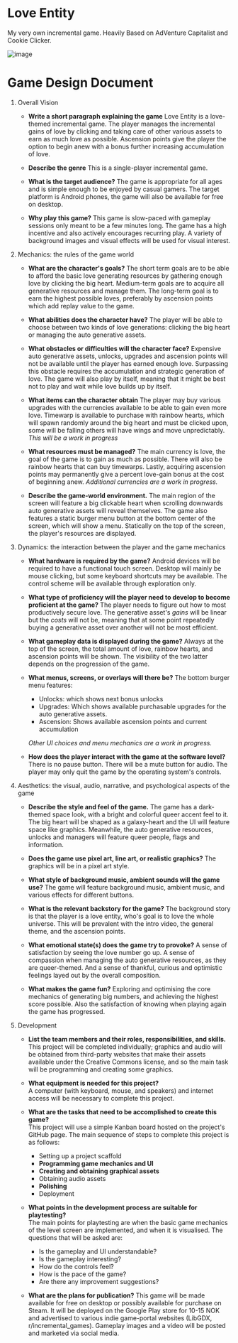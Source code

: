 # Love Entity

My very own incremental game. Heavily Based on AdVenture Capitalist and Cookie Clicker.

![image](https://user-images.githubusercontent.com/4059636/72716778-19e5f480-3b73-11ea-9469-6114e3559c74.png)

# Game Design Document

1. Overall Vision
    * **Write a short paragraph explaining the game**
    Love Entity is a love-themed incremental game. The player manages the incremental gains of love by clicking and taking care of other various assets to earn as much love as possible. Ascension points give the player the option to begin anew with a bonus further increasing accumulation of love.
        
    * **Describe the genre**
    This is a single-player incremental game.
    
    * **What is the target audience?**
    The game is appropriate for all ages and is simple enough to be enjoyed by casual gamers. The target platform is Android phones, the game will also be available for free on desktop.
        
    * **Why play this game?**
    This game is slow-paced with gameplay sessions only meant to be a few minutes long. The game has a high incentive and also actively encourages recurring play. A variety of background images and visual effects will be used for visual interest.
    
2. Mechanics: the rules of the game world
    * **What are the character's goals?**
    The short term goals are to be able to afford the basic love generating resources by gathering enough love by clicking the big heart. Medium-term goals are to acquire all generative resources and manage them. The long-term goal is to earn the highest possible loves, preferably by ascension points which add replay value to the game.
        
    * **What abilities does the character have?**
    The player will be able to choose between two kinds of love generations: clicking the big heart or managing the auto generative assets.
    
    * **What obstacles or difficulties will the character face?** 
    Expensive auto generative assets, unlocks, upgrades and ascension points will not be available until the player has earned enough love. Surpassing this obstacle requires the accumulation and strategic generation of love. The game will also play by itself, meaning that it might be best not to play and wait while love builds up by itself.
    
    * **What items can the character obtain**
    The player may buy various upgrades with the currencies available to be able to gain even more love. Timewarp is available to purchase with rainbow hearts, which will spawn randomly around the big heart and must be clicked upon, some will be falling others will have wings and move unpredictably. _This will be a work in progress_
    
    * **What resources must be managed?**
    The main currency is love, the goal of the game is to gain as much as possible. There will also be rainbow hearts that can buy timewarps. Lastly, acquiring ascension points may permanently give a percent love-gain bonus at the cost of beginning anew. _Additional currencies are a work in progress._
    
    * **Describe the game-world environment.**
    The main region of the screen will feature a big clickable heart when scrolling downwards auto generative assets will reveal themselves. The game also features a static burger menu button at the bottom center of the screen, which will show a menu. Statically on the top of the screen, the player's resources are displayed.
    
3. Dynamics: the interaction between the player and the game mechanics
    * **What hardware is required by the game?**
    Android devices will be required to have a functional touch screen. Desktop will mainly be mouse clicking, but some keyboard shortcuts may be available. The control scheme will be available through exploration only.
    
    * **What type of proficiency will the player need to develop to become proficient at the game?**
    The player needs to figure out how to most productively secure love.
    The generative asset's _gains_ will be linear but the _costs_ will not be, meaning that at some point repeatedly buying a generative asset over another will not be most efficient.
    
    * **What gameplay data is displayed during the game?**
    Always at the top of the screen, the total amount of love, rainbow hearts, and ascension points will be shown. The visibility of the two latter depends on the progression of the game.
    
    * **What menus, screens, or overlays will there be?**
    The bottom burger menu features:
        * Unlocks: which shows next bonus unlocks
        * Upgrades: Which shows available purchasable upgrades for the auto generative assets.
        * Ascension: Shows available ascension points and current accumulation

        _Other UI choices and menu mechanics are a work in progress._
    
    * **How does the player interact with the game at the software level?**
    There is no pause button. There will be a mute button for audio. The player may only quit the game by the operating system's controls.
    
4. Aesthetics: the visual, audio, narrative, and psychological aspects of the game
    * **Describe the style and feel of the game.**
    The game has a dark-themed space look, with a bright and colorful queer accent feel to it. The big heart will be shaped as a galaxy-heart and the UI will feature space like graphics. Meanwhile, the auto generative resources, unlocks and managers will feature queer people, flags and information.
    
    * **Does the game use pixel art, line art, or realistic graphics?**
    The graphics will be in a pixel art style.
    
    * **What style of background music, ambient sounds will the game use?**
    The game will feature background music, ambient music, and various effects for different buttons.
        
    * **What is the relevant backstory for the game?**
    The background story is that the player is a love entity, who's goal is to love the whole universe. This will be prevalent with the intro video, the general theme, and the ascension points.
        
    * **What emotional state(s) does the game try to provoke?**
    A sense of satisfaction by seeing the love number go up. A sense of compassion when managing the auto generative resources, as they are queer-themed. And a sense of thankful, curious and optimistic feelings layed out by the overall composition.
        
    * **What makes the game fun?**
    Exploring and optimising the core mechanics of generating big numbers, and achieving the highest score possible. Also the satisfaction of knowing when playing again the game has progressed.
    
5. Development
    
    * **List the team members and their roles, responsibilities, and skills.**    
    This project will be completed individually; graphics and audio will be obtained from third-party websites that make their assets available under the Creative Commons license, and so the main task will be programming and creating some graphics.
    
    * **What equipment is needed for this project?**    
    A computer (with keyboard, mouse, and speakers) and internet access will be necessary to complete this project.
    
    * **What are the tasks that need to be accomplished to create this game?**    
    This project will use a simple Kanban board hosted on the project's GitHub page.
    The main sequence of steps to complete this project is as follows:    
        * Setting up a project scaffold
        * **Programming game mechanics and UI**
        * **Creating and obtaining graphical assets**
        * Obtaining audio assets
        * **Polishing**
        * Deployment

    * **What points in the development process are suitable for playtesting?**    
    The main points for playtesting are when the basic game mechanics of the level screen are implemented, and when it is visualised. The questions that will be asked are: 
        * Is the gameplay and UI understandable?
        * Is the gameplay interesting?
        * How do the controls feel?
        * How is the pace of the game?
        * Are there any improvement suggestions?        
    
    * **What are the plans for publication?**
    This game will be made available for free on desktop or possibly available for purchase on Steam. It will be deployed on the Google Play store for 10-15 NOK and advertised to various indie game-portal websites (LibGDX, r/incremental_games). Gameplay images and a video will be posted and marketed via social media.
